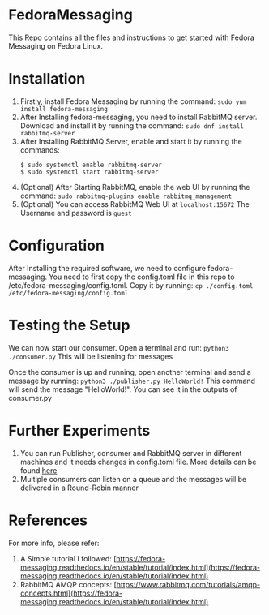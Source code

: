 # FedoraMessaging
This Repo contains all the files and instructions to get started with Fedora Messaging on Fedora Linux.
# Installation
 1. Firstly, install Fedora Messaging by running the command: `sudo yum install fedora-messaging` 
 2. After Installing fedora-messaging, you need to install RabbitMQ server. Download and install it by running the command: `sudo dnf install rabbitmq-server`
 3. After Installing RabbitMQ Server, enable and start it by running the commands: 
	```
	$ sudo systemctl enable rabbitmq-server
	$ sudo systemctl start rabbitmq-server
	```
 4. (Optional) After Starting RabbitMQ, enable the web UI by running the command: `sudo rabbitmq-plugins enable rabbitmq_management`
 5. (Optional) You can access RabbitMQ Web UI at `localhost:15672` The Username and password is `guest`
# Configuration
After Installing the required software, we need to configure fedora-messaging. You need to first copy the config.toml file in this repo to /etc/fedora-messaging/config.toml. Copy it by running: 
	`cp ./config.toml /etc/fedora-messaging/config.toml`
# Testing the Setup
We can now start our consumer. Open a terminal and run: `python3 ./consumer.py`
This will be listening for messages

Once the consumer is up and running, open another terminal and send a message by running: `python3 ./publisher.py HelloWorld!` This command will send the message "HelloWorld!". You can see it in the outputs of consumer.py
# Further Experiments
 1. You can run Publisher, consumer and RabbitMQ server in different machines and it needs changes in config.toml file. More details can be found [here](https://fedora-messaging.readthedocs.io/en/latest/configuration.html)
 2. Multiple consumers can listen on a queue and the messages will be delivered in a Round-Robin manner 
# References
 For more info, please refer:
 1. A Simple tutorial I followed: [https://fedora-messaging.readthedocs.io/en/stable/tutorial/index.html](https://fedora-messaging.readthedocs.io/en/stable/tutorial/index.html)
 2. RabbitMQ AMQP concepts: [https://www.rabbitmq.com/tutorials/amqp-concepts.html](https://fedora-messaging.readthedocs.io/en/stable/tutorial/index.html)

